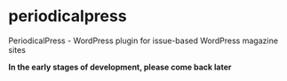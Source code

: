 periodicalpress
===============

PeriodicalPress - WordPress plugin for issue-based WordPress magazine sites

**In the early stages of development, please come back later**
